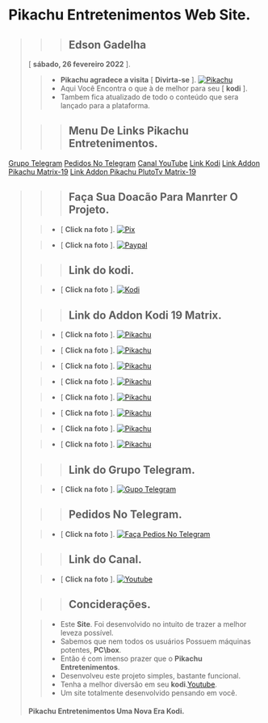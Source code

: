 # **Pikachu Entretenimentos Web Site**.
>
>>> ## **Edson Gadelha**
>    [ **sábado, 26 fevereiro 2022** ].
>
>> - **Pikachu agradece a visita** [ **Divirta-se** ].
>>  [![Pikachu](https://i.imgur.com/WQNErVg.jpg)](https://edsonpikachu.github.io/PikachuEntretenimentos/)
>> - Aqui Você Encontra o que à de melhor para seu [ **kodi** ].
>> - Tambem fica atualizado de todo o conteúdo que sera lançado para a plataforma.
>
>>> ## **Menu De Links Pikachu Entretenimentos**.
>
[Grupo Telegram](https://t.me/+iD_hiIBwrVE3YmUx)
[Pedidos No Telegram](https://t.me/addonpikachu)
[Canal YouTube](https://bit.ly/pikatube)
[Link Kodi](https://kodi.tv/)
[Link Addon Pikachu Matrix-19](https://bit.ly/pikachumatrix19)
[Link Addon Pikachu PlutoTv Matrix-19](https://t.me/c/1631928826/509)
>
>>> ## **Faça Sua Doacão Para Manrter O Projeto**.
>
>> - [ **Click na foto** ].
>>  [![Pix](https://bit.ly/pikachupixdoacao)](https://t.me/c/1631928826/294)
>
>> - [ **Click na foto** ].
>>  [![Paypal](https://bit.ly/pikachupaypaldoar)](https://www.paypal.com/donate/?hosted_button_id=VHL3SJP5DYFAE)
>
>>> ## **Link do kodi**.
>
>> - [ **Click na foto** ].
>>  [![Kodi](https://bit.ly/pikachukodimatrix)](https://kodi.tv/)
>
>>> ## **Link do Addon Kodi 19 Matrix**.
>
>> - [ **Click na foto** ].
>>  [![Pikachu](https://bit.ly/pikachusitemenu)](https://bit.ly/pikachumatrix19)
>
>
>> - [ **Click na foto** ].
>>  [![Pikachu](https://bit.ly/pikachusitetv01)](https://bit.ly/pikachumatrix19)
>
>
>> - [ **Click na foto** ].
>>  [![Pikachu](https://bit.ly/pikachusitetv02)](https://bit.ly/pikachumatrix19)
>
>
>> - [ **Click na foto** ].
>>  [![Pikachu](https://bit.ly/pikachusitefilmes01)](https://bit.ly/pikachumatrix19)
>
>
>> - [ **Click na foto** ].
>>  [![Pikachu](https://bit.ly/pikachusitefilmes02)](https://bit.ly/pikachumatrix19)
>
>
>> - [ **Click na foto** ].
>>  [![Pikachu](https://bit.ly/pikachusiteserie01)](https://bit.ly/pikachumatrix19)
>
>
>> - [ **Click na foto** ].
>>  [![Pikachu](https://bit.ly/pikachusiteserie02)](https://bit.ly/pikachumatrix19)
>
>
>> - [ **Click na foto** ].
>>  [![Pikachu](https://bit.ly/pikachusitemenu)](https://bit.ly/pikachumatrix19)
>
>>> ## **Link do Grupo Telegram**.
>
>> - [ **Click na foto** ].
>>  [![Gupo Telegram](https://bit.ly/pikachugrupotele)](https://t.me/+iD_hiIBwrVE3YmUx)
>
>>> ## **Pedidos No Telegram**.
>
>> - [ **Click na foto** ].
>>  [![Faça Pedios No Telegram](https://bit.ly/pikachugrupotele)](https://bit.ly/pikachupedidostele)
>
>>> ## **Link do Canal**.
>
>> - [ **Click na foto** ].
>>  [![Youtube](https://www.themoviedb.org/t/p/original/gpWAdT0RiWfFc7g739BOv7AxcGK.jpg)](https://bit.ly/pikatube)
>
>>> ## **Conciderações**.
>
>> - Este **Site**. Foi desenvolvido no intuito de trazer a melhor leveza possível.
>> - Sabemos que nem todos os usuários Possuem máquinas potentes, **PC\box**.
>> - Então é com imenso prazer que o **Pikachu Entretenimentos**.
>> - Desenvolveu este projeto simples, bastante funcional.
>> - Tenha a melhor diversão em seu **kodi**.[Youtube](https://bit.ly/pikatube).
>> - Um site totalmente desenvolvido pensando em você.
>   #### **Pikachu Entretenimentos** Uma Nova Era **Kodi**.
>   
